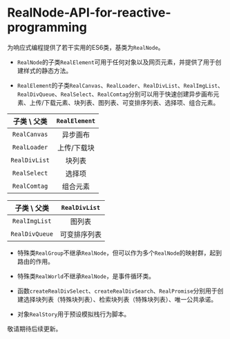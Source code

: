 # RealNode-API-for-reactive-programming

为响应式编程提供了若干实用的ES6类，基类为`RealNode`。

- `RealNode`的子类`RealElement`可用于任何对象以及网页元素，并提供了用于创建样式的静态方法。

- `RealElement`的子类`RealCanvas`、`RealLoader`、`RealDivList`、`RealImgList`、`RealDivQueue`、`RealSelect`、`RealComtag`分别可以用于快速创建异步画布元素、上传/下载元素、块列表、图列表、可变排序列表、选择项、组合元素。

| 子类 \ 父类 | `RealElement` |
| :---: | :---: |
| `RealCanvas` | 异步画布 |
| `RealLoader` | 上传/下载块 |
| `RealDivList` | 块列表 |
| `RealSelect` | 选择项 |
| `RealComtag` | 组合元素 |

| 子类 \ 父类 | `RealDivList` |
| :---: | :---: |
| `RealImgList` | 图列表 |
| `RealDivQueue` | 可变排序列表 |

- 特殊类`RealGroup`不继承`RealNode`，但可以作为多个`RealNode`的映射群，起到路由的作用。

- 特殊类`RealWorld`不继承`RealNode`，是事件循环类。

- 函数`createRealDivSelect`、`createRealDivSearch`、`RealPromise`分别用于创建选择块列表（特殊块列表）、检索块列表（特殊块列表）、唯一公共承诺。

- 对象`RealStory`用于预设模拟栈行为脚本。

敬请期待后续更新。
